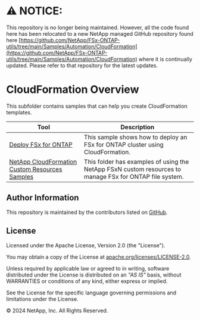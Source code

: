 # :warning: **NOTICE:**

This repository is no longer being maintained. However, all the code found here has been relocated to a new NetApp managed GitHub repository found here [https://github.com/NetApp/FSx-ONTAP-utils/tree/main/Samples/Automation/CloudFormation](https://github.com/NetApp/FSx-ONTAP-utils/tree/main/Samples/Automation/CloudFormation) where it is continually updated. Please refer to that repository for the latest updates.

# CloudFormation Overview
This subfolder contains samples that can help you create CloudFormation templates.

| Tool | Description |
| --- | --- |
| [Deploy FSx for ONTAP](/CloudFormation/deploy-fsx-ontap) | This sample shows how to deploy an FSx for ONTAP cluster using CloudFormation. |
| [NetApp CloudFormation Custom Resources Samples](/CloudFormation/NetApp-FSxN-Custom-Resources-Samples) | This folder has examples of using the NetApp FSxN custom resources to manage FSx for ONTAP file system. |

## Author Information

This repository is maintained by the contributors listed on [GitHub](https://github.com/NetApp/FSx-ONTAP-samples-scripts/graphs/contributors).

## License

Licensed under the Apache License, Version 2.0 (the "License").

You may obtain a copy of the License at [apache.org/licenses/LICENSE-2.0](http://www.apache.org/licenses/LICENSE-2.0).

Unless required by applicable law or agreed to in writing, software distributed under the License is distributed on an _"AS IS"_ basis, without WARRANTIES or conditions of any kind, either express or implied.

See the License for the specific language governing permissions and limitations under the License.

© 2024 NetApp, Inc. All Rights Reserved.
